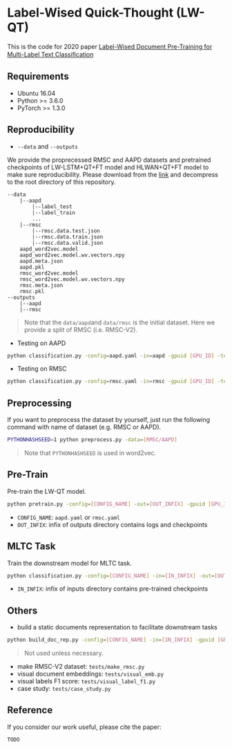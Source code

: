 # Label-Wised Quick-Thought (LW-QT)
This is the code for 2020 paper [Label-Wised Document Pre-Training for Multi-Label Text Classiﬁcation](https://)

## Requirements

- Ubuntu 16.04
- Python >= 3.6.0
- PyTorch >= 1.3.0

## Reproducibility

- `--data` and `--outputs`

We provide the proprecessed RMSC and AAPD datasets and pretrained checkpoints of LW-LSTM+QT+FT model and HLWAN+QT+FT model to make sure reproducibility. Please download from the [link](https://) and decompress to the root directory of this repository.

```
--data
    |--aapd
    	|--label_test
    	|--label_train
    	...
    |--rmsc
    	|--rmsc.data.test.json
    	|--rmsc.data.train.json
    	|--rmsc.data.valid.json
    aapd_word2vec.model
    aapd_word2vec.model.wv.vectors.npy
    aapd.meta.json
    aapd.pkl
    rmsc_word2vec.model
    rmsc_word2vec.model.wv.vectors.npy
    rmsc.meta.json
    rmsc.pkl
--outputs
    |--aapd
    |--rmsc
```

> Note that the `data/aapd`and `data/rmsc` is the initial dataset. Here we provide a split of RMSC (i.e. RMSC-V2).

- Testing on AAPD
``` bash
python classification.py -config=aapd.yaml -in=aapd -gpuid [GPU_ID] -test
```

- Testing on RMSC
``` bash
python classification.py -config=rmsc.yaml -in=rmsc -gpuid [GPU_ID] -test
```

## Preprocessing
If you want to preprocess the dataset by yourself,  just run the following command with name of dataset (e.g. RMSC or AAPD).
``` bash
PYTHONHASHSEED=1 python preprocess.py -data=[RMSC/AAPD]
```
> Note that `PYTHONHASHSEED` is used in word2vec.

## Pre-Train

Pre-train the LW-QT model.

``` bash
python pretrain.py -config=[CONFIG_NAME] -out=[OUT_INFIX] -gpuid [GPU_ID] -train -test
```

- `CONFIG_NAME`: `aapd.yaml` or `rmsc.yaml`
- `OUT_INFIX`: infix of outputs directory contains logs and checkpoints

## MLTC Task

Train the downstream model for MLTC task.

``` bash
python classification.py -config=[CONFIG_NAME] -in=[IN_INFIX] -out=[OUT_INFIX] -gpuid [GPU_ID] -train -test
```

- `IN_INFIX`: infix of inputs directory contains pre-trained checkpoints

## Others

- build a static documents representation to facilitate downstream tasks
``` bash
python build_doc_rep.py -config=[CONFIG_NAME] -in=[IN_INFIX] -gpuid [GPU_ID]
```
> Not used unless necessary.

- make RMSC-V2 dataset: `tests/make_rmsc.py`
- visual document embeddings: `tests/visual_emb.py`
- visual labels F1 score: `tests/visual_label_f1.py`
- case study: `tests/case_study.py`

## Reference

If you consider our work useful, please cite the paper:

```
TODO
```
